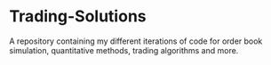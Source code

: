 # Trading-Solutions
A repository containing my different iterations of code for order book simulation, quantitative methods, trading algorithms and more.
